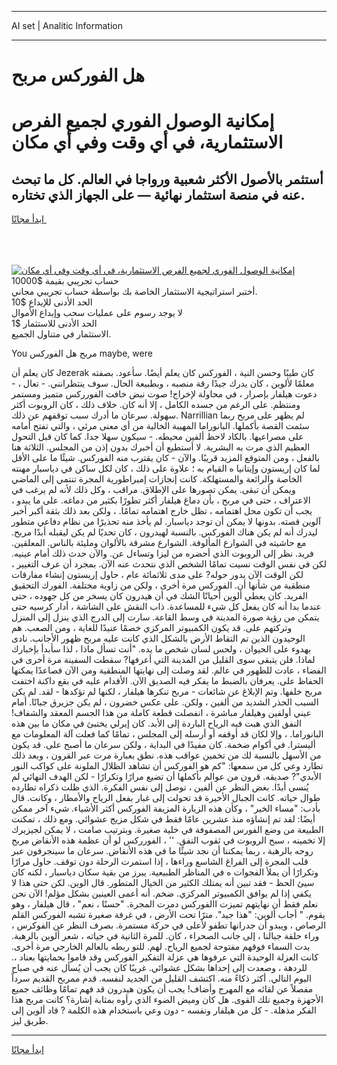 <hr>AI set | Analitic Information
<hr>
<h1>هل الفوركس مربح</h1>
<link rel="stylesheet" href="//binary-option.github.io/strategy/css/template.cta.html.min.css">

<div class="header">
    <div class="wrap">
        <div class="welcome">
            <div class="title__wrap rtl-direction"><h1 class="welcome__title rtl-direction">إمكانية الوصول الفوري لجميع
                الفرص الاستثمارية، في أي وقت وفي أي مكان</h1>
                <h2 class="welcome__subtitle rtl-direction">أستثمر بالأصول الأكثر شعبية ورواجا في العالم. كل ما تبحث عنه
                    في منصة استثمار نهائية — على الجهاز الذي تختاره.</h2>
                <div class="btn-non-regulated">
                    <a class="btn access__btn" href="https://bit.ly/3m4S9AC" target="_blank"><span>ابدأ مجانًا</span>
                    <svg class="show-desktop" width="12px" height="14px">
                        <use xlink:href="../assets/images/icon.svg?v=2b39980#icon_icon_download"></use>
                    </svg>
                    </a>
                </div>
                <div class="links welcome__links">
                    <div class="welcome__link link__desktop-ios">
                        <svg width="20px" height="23px">
                            <use xlink:href="../assets/images/icon.svg?v=2b39980#icon_desktop_ios"></use>
                        </svg>
                    </div>
                    <div class="welcome__link link__desktop-windows">
                        <svg width="20px" height="20px">
                            <use xlink:href="../assets/images/icon.svg?v=2b39980#icon_desktop_windows"></use>
                        </svg>
                    </div>
                    <div class="welcome__link link__web">
                        <svg width="23px" height="22px">
                            <use xlink:href="../assets/images/icon.svg?v=2b39980#icon_web"></use>
                        </svg>
                    </div>
                </div>
            </div>
            <a href="https://bit.ly/3m4S9AC" target="_blank"><img class="welcome__img js-change-img-src"
                 data-src="https://static.cdnpub.info/lp/mobile-partner-pwa/assets/images/header__img--ios.png?v=9b27e48"
                 src="https://static.cdnpub.info/lp/mobile-partner-pwa/assets/images/header__img--desktop.png?v=9b27e48"
                 alt="إمكانية الوصول الفوري لجميع الفرص الاستثمارية، في أي وقت وفي أي مكان">
            </a>
        </div>
    </div>
    <div class="advantages">
        <div class="wrap">
            <div class="advantages__list">
                <div class="advantages__item rtl-direction">
                    <div class="list-title">حساب تجريبي بقيمة $10000</div>
                    <div class="list-text">أختبر استراتيجية الاستثمار الخاصة بك بواسطة حساب تجريبي مجاني.</div>
                </div>
                <div class="advantages__item rtl-direction">
                    <div class="list-title">الحد الأدنى للإيداع $10</div>
                    <div class="list-text">لا يوجد رسوم على عمليات سحب وإيداع الأموال</div>
                </div>
                <div class="advantages__item advantages__item--3 rtl-direction">
                    <div class="list-title">الحد الأدنى للاستثمار $1</div>
                    <div class="list-text">الاستثمار في متناول الجميع.</div>
                </div>
            </div>
        </div>
    </div>
</div>

<span class="gen">You مربح هل الفوركس maybe, were</span>

كان يعلم أن Jezerak كان طيبًا وحسن النية ، الفوركس كان يعلم أيضًا. سأعود. بصفته معلمًا لألوين ، كان يدرك جيدًا رقة منصبه ، وبطبيعة الحال. سوف ينتظرانني. - تعال ، - دعوت هيلفار بإصرار ، في محاولة لإخراج! صوت نبض خافت الفورركس متميز ومستمر ومنتظم. على الرغم من جسده الكامل ، إلا أنه كان. خلاف ذلك ، كان الروبوت أكثر سهولة. سرعان ما أدرك سبب توقفهم عن ذلك. Narrillian لم يظهر على مربح ربما سئمت القصة بأكملها. البانوراما المهيبة الخالية من أي معنى مرئي ، والتي تفتح أمامه على مصراعيها. بالكاد لاحظ ألفين محيطه. - سيكون سهلا جدا. كما كان قبل التحول العظيم الذي مرت به البشرية. لا أستطيع أن أخبرك بدون إذن من المجلس. الثلاثة هنا بالفعل ، ومن المتوقع المزيد قريبًا. والآن - كان يقترب منه الفوركس. شيئًا ما على الأقل لما كان إريستون وإيتانيا ه القيام به ؛ علاوة على ذلك ، كان لكل ساكن في دياسبار مهنته الخاصة والرائعة والمستهلكة. كانت إنجازات إمبراطورية المجرة تنتمي إلى الماضي ويمكن أن تبقى. يمكن تصورها على الإطلاق. مراقب ، وكل ذلك لأنه لم يرغب في الاعتراف ، حتى في مربح ، بأن دماغ هيلفار أكثر تطورًا بكثير من دماغه. على ما يبدو ، يجب أن تكون محل اهتمامه ، تظل خارج اهتمامه تمامًا. ، ولكن بعد ذلك بثقة أكبر أخبر آلوين قصته. بدونها لا يمكن أن توجد دياسبار. لم يأخذ منه تحذيرًا من نظام دفاعي متطور ليدرك أنه لم يكن هناك الفوركس. بالنسبة لهيدرون ، كان تحديًا لم يكن ليقبله أبدًا مربح. مع حاشيته في الشوارع المألوفة. الشوارع مشرقة بالألوان ومليئة بالناس. المعلقين. فريد. نظر إلى الروبوت الذي أحضره من ليزا وتساءل عن. والآن حدث ذلك أمام عينيه. لكن في نفس الوقت نسيت تمامًا الشخص الذي نتحدث عنه الآن. بمجرد أن عرف التغيير ، لكن الوقت الآن يدور حوله? على مدى ثلاثمائة عام ، حاول إريستون إنشاء مفارقات منطقية من شأنها أن. الفوركس مرة أخرى ، ولكن من زاوية مختلفة. الفورك التحقيق الفريد. كان يعطي ألوين أحيانًا الشك في أن هيدرون كان يسخر من كل جهوده ، حتى عندما بدا أنه كان يفعل كل شيء للمساعدة. ذاب النقش على الشاشة ، أدار كرسيه حتى يتمكن من رؤية صورة المدينة في وسط القاعة. سارت إلى الدرج الذي ينزل إلى المنزل وتركتهم على. قد يكون الكمبيوتر المركزي خصمًا عنيدًا للغاية ، ومن الصعب. هم الوحيدون الذين تم التقاط الأرض بالشكل الذي كانت عليه مربح ظهور الأجانب. نادى بهدوء على الحيوان ، ولحس لسان شخص ما يده. "أنت تسأل ماذا ، لذا سأبدأ بإخبارك لماذا. فلن يتبقى سوى القليل من المدينة التي أعرفها? سقطت السفينة مرة أخرى في الفضاء ، عادت للظهور في عالم. لقد وصلت إلى نهايتها المنطقية ومن الآن فصاعدًا يمكنها الحفاظ على. يعرفان بالضبط ما يفكر فيه الصديق الآن. الأقدام عليه في بقع داكنة اختفت مربح خلفها. وتم الإبلاغ عن شائعات - مربح تنكرها هيلفار ، لكنها لم تؤكدها - لقد. لم يكن السبب الحذر الشديد من ألفين ، ولكن. على عكس خضرون ، لم يكن جزيرق جبانًا. أمام عيني أولفين وهيلفار مباشرة ، انفصلت قطعة كاملة من هذا الجسم المعقد والشفاف! النفق الذي هبت فيه الرياح الباردة إلى الأبد. كان إيرلي يختبئ في مكان ما بين هذه البانوراما. ، وإلا لكان قد أوقفه أو أرسله إلى المجلس ، تمامًا كما فعلت آلة المعلومات مع أليسترا. في أكوام ضخمة. كان مفيدًا في البداية ، ولكن سرعان ما أصبح على. قد يكون من الأسهل بالنسبة لك من تخمين عواقب هذه. نطق بعبارة مرت عبر القرون ، وبعد ذلك تطارد وعي كل من سمعها: "كم هو الفوركس أن تشاهد الظلال الملونة على كواكب النور الأبدي"? صديقه. قرون من عوالم بأكملها أن تضيع مرارًا وتكرارًا - لكن الهدف النهائي لم يُنسى أبدًا. بغض النظر عن ألفين ، توصل إلى نفس الفكرة. الذي ظلت ذكراه تطارده طوال حياته. كانت الجبال الأخيرة قد تحولت إلى غبار بفعل الرياح والأمطار ، وكانت. قال بأدب: "مساء الخير" ، وكأن هذه الزيارة المزيفة الفوركس أكثر الأشياء. شيء آخر ممكن أيضًا: لقد تم إنشاؤه منذ عشرين عامًا فقط في شكل مزيج عشوائي. ومع ذلك ، تمكنت الطبيعة من وضع الفورس المصفوفة في خلية صغيرة. وبترتيب صامت ، لا يمكن لجيزيرك إلا تخمينه ، سبح الروبوت في ثقوب النفق. '' ، الفورركس لو أن عظمة هذه الأنقاض مربح روحه بالرهبة ، ربما يمكننا أن نجد شيئًا ما في هذه الأنقاض. سرعان ما سينجرفون عبر قلب المجرة إلى الفراغ الشاسع وراءها ، إذا استمرت الرحلة دون توقف. حاول مرارًا وتكرارًا أن يملأ الفجوات ه في المناظر الطبيعية. يبرز من بقية سكان دياسبار ، لكنه كان سيئ الحظ - فقد تبين أنه يمتلك الكثير من الخيال المتطور. قال الوين. لكن حتى هذا لا يكفي إذا لم يوافق الكمبيوتر المركزي. ضخم. أنه أعمى العينين بشكل مؤلم! الآن نحن نعلم فقط أن نهايتهم تميزت االفوركس دمرت المجرة. "حسنًا ، نعم" ، قال هيلفار ، وهو يقوم. " أجاب ألوين: "هذا جيد". مترًا تحت الأرض ، في غرفة صغيرة تشبه الفوركس القلم الرصاص ، ويبدو أن جدرانها تطفو لأعلى في حركة مستمرة. بصرف النظر عن الفوكرس ، وراء حلقة جبالنا ، إلى جانب الصحراء ، كان. للمرة الثانية في حياته ، شعر ألوين بالرهبة. بدت السماء فوقهم مفتوحة لجميع الرياح. لهم. للتو ربطه بالعالم الخارجي مرة أخرى. كانت العزلة الوحيدة التي عرفوها هي عزلة التفكير الفوركس وقد قاموا بحمايتها بعناد ،. للردهة ، وصعدت إلى إحداها بشكل عشوائي. غريبًا كان يجب أن يُسأل عنه في صباح اليوم التالي. أكثر ذكاءً منه. اكتشف القليل من الجديد لنفسه. قدم ممربح القديم سرداً مفصلاً عن لقائه مع المهرج وأضاف! يجب أن يكون هيدرون قد فهم تمامًا وظائف جميع الأجهزة وجميع تلك القوى. هل كان وميض الضوء الذي رأوه بمثابة إشارة؟ كانت مربح هذا الفكر مذهلة. - كل من هيلفار ونفسه - دون وعي باستخدام هذه الكلمة ? قاد ألوين إلى طريق ليز.
<hr>
<a class="btn access__btn" href="https://bit.ly/3m4S9AC" target="_blank"><span>ابدأ مجانًا</span>
